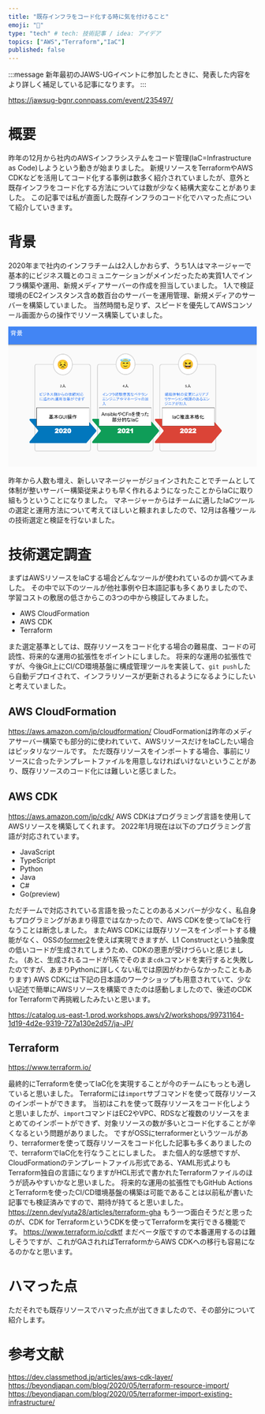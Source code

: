 ```yaml
---
title: "既存インフラをコード化する時に気を付けること"
emoji: "🐁"
type: "tech" # tech: 技術記事 / idea: アイデア
topics: ["AWS","Terraform","IaC"]
published: false
---
```


:::message
新年最初のJAWS-UGイベントに参加したときに、発表した内容をより詳しく補足している記事になります。
:::

https://jawsug-bgnr.connpass.com/event/235497/

# 概要

昨年の12月から社内のAWSインフラシステムをコード管理(IaC=Infrastructure as Code)しようという動きが始まりました。
新規リソースをTerraformやAWS CDKなどを活用してコード化する事例は数多く紹介されていましたが、意外と既存インフラをコード化する方法については数が少なく結構大変なことがありました。
この記事では私が直面した既存インフラのコード化でハマった点について紹介していきます。

# 背景
2020年まで社内のインフラチームは2人しかおらず、うち1人はマネージャーで基本的にビジネス職とのコミュニケーションがメインだったため実質1人でインフラ構築や運用、新規メディアサーバーの作成を担当していました。
1人で検証環境のEC2インスタンス含め数百台のサーバーを運用管理、新規メディアのサーバーを構築していました。
当然時間も足りず、スピードを優先してAWSコンソール画面からの操作でリソース構築していました。

![](/images/iac-existing-infrastructure/image1.png)

昨年から人数も増え、新しいマネージャーがジョインされたことでチームとして体制が整いサーバー構築従来よりも早く作れるようになったことからIaCに取り組もうということになりました。
マネージャーからはチームに適したIaCツールの選定と運用方法について考えてほしいと頼まれましたので、12月は各種ツールの技術選定と検証を行ないました。

# 技術選定調査
まずはAWSリソースをIaCする場合どんなツールが使われているのか調べてみました。
その中で以下のツールが他社事例や日本語記事も多くありましたので、学習コストの敷居の低さからこの3つの中から検証してみました。

- AWS CloudFormation
- AWS CDK
- Terraform

また選定基準としては、既存リソースをコード化する場合の難易度、コードの可読性、将来的な運用の拡張性をポイントにしました。
将来的な運用の拡張性ですが、今後Git上にCI/CD環境基盤に構成管理ツールを実装して、`git push`したら自動デプロイされて、インフラリソースが更新されるようになるようにしたいと考えていました。

## AWS CloudFormation
https://aws.amazon.com/jp/cloudformation/
CloudFormationは昨年のメディアサーバー構築でも部分的に使われていて、AWSリソースだけをIaCしたい場合はピッタリなツールです。
ただ既存リソースをインポートする場合、事前にリソースに合ったテンプレートファイルを用意しなければいけないということがあり、既存リソースのコード化には難しいと感じました。

## AWS CDK
https://aws.amazon.com/jp/cdk/
AWS CDKはプログラミング言語を使用してAWSリソースを構築してくれます。
2022年1月現在は以下のプログラミング言語が対応されています。

- JavaScript
- TypeScript
- Python
- Java
- C#
- Go(preview)

ただチームで対応されている言語を扱ったことのあるメンバーが少なく、私自身もプログラミングがあまり得意ではなかったので、AWS CDKを使ってIaCを行なうことは断念しました。
またAWS CDKには既存リソースをインポートする機能がなく、OSSの[former2](https://former2.com/)を使えば実現できますが、L1 Constructという抽象度の低いコードが生成されてしまうため、CDKの恩恵が受けづらいと感じました。
(あと、生成されるコードが1系でそのまま`cdk`コマンドを実行すると失敗したのですが、あまりPythonに詳しくない私では原因がわからなかったこともあります)
AWS CDKには下記の日本語のワークショップも用意されていて、少ない記述で簡単にAWSリソースを構築できたのは感動しましたので、後述のCDK for Terraformで再挑戦したみたいと思います。

https://catalog.us-east-1.prod.workshops.aws/v2/workshops/99731164-1d19-4d2e-9319-727a130e2d57/ja-JP/

## Terraform

https://www.terraform.io/

最終的にTerraformを使ってIaC化を実現することが今のチームにもっとも適していると思いました。
Terraformには`import`サブコマンドを使って既存リソースのインポートができます。
当初はこれを使って既存リソースをコード化しようと思いましたが、`import`コマンドはEC2やVPC、RDSなど複数のリソースをまとめてのインポートができず、対象リソースの数が多いとコード化することが辛くなるという問題がありました。
ですがOSSにterraformerというツールがあり、terraformerを使って既存リソースをコード化した記事も多くありましたので、terraformでIaC化を行なうことにしました。
また個人的な感想ですが、CloudFormationのテンプレートファイル形式である、YAML形式よりもTerraform独自の言語になりますがHCL形式で書かれたTerraformファイルのほうが読みやすいかなと思いました。
将来的な運用の拡張性でもGitHub ActionsとTerraformを使ったCI/CD環境基盤の構築は可能であることは以前私が書いた記事でも検証済みですので、期待が持てると思いました。
https://zenn.dev/yuta28/articles/terraform-gha
もう一つ面白そうだと思ったのが、CDK for TerraformというCDKを使ってTerraformを実行できる機能です。
https://www.terraform.io/cdktf
まだベータ版ですので本番運用するのは難しそうですが、これがGAされればTerraformからAWS CDKへの移行も容易になるのかなと思います。

# ハマった点
ただそれでも既存リソースでハマった点が出てきましたので、その部分について紹介します。

# 参考文献
https://dev.classmethod.jp/articles/aws-cdk-layer/
https://beyondjapan.com/blog/2020/05/terraform-resource-import/
https://beyondjapan.com/blog/2020/05/terraformer-import-existing-infrastructure/